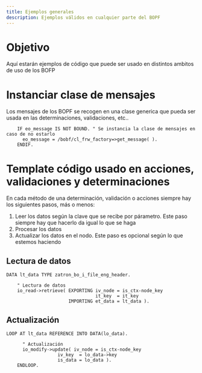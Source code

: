 ```yaml
---
title: Ejemplos generales
description: Ejemplos válidos en cualquier parte del BOPF
---
```


# Objetivo

Aquí estarán ejemplos de código que puede ser usado en distintos ambitos de uso de los BOFP

# Instanciar clase de mensajes

Los mensajes de los BOPF se recogen en una clase generica que pueda ser usada en las determinaciones, validaciones, etc..

```tpl
    IF eo_message IS NOT BOUND. " Se instancia la clase de mensajes en caso de no estarlo
      eo_message = /bobf/cl_frw_factory=>get_message( ).
    ENDIF.
```

# Template código usado en acciones, validaciones y determinaciones

En cada método de una determinación, validación o acciones siempre hay los siguientes pasos, más o menos:

1. Leer los datos según la clave que se recibe por párametro. Este paso siempre hay que hacerlo da igual lo que se haga
2. Procesar los datos
3. Actualizar los datos en el nodo. Este paso es opcional según lo que estemos haciendo

## Lectura de datos

```tpl
DATA lt_data TYPE zatron_bo_i_file_eng_header.

    " Lectura de datos
    io_read->retrieve( EXPORTING iv_node = is_ctx-node_key
                                 it_key  = it_key
                       IMPORTING et_data = lt_data ).
```

## Actualización

```tpl
LOOP AT lt_data REFERENCE INTO DATA(lo_data).

      " Actualización  
      io_modify->update( iv_node = is_ctx-node_key
                   iv_key  = lo_data->key
                   is_data = lo_data ).
    ENDLOOP.
```

